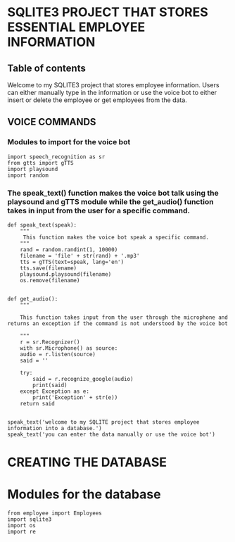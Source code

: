 # SQLITE3 PROJECT THAT STORES ESSENTIAL EMPLOYEE INFORMATION

## Table of contents


Welcome to my SQLITE3 project that stores employee information. Users can either manually type in the information or use the voice bot to either insert or delete the employee or get employees from the data. 

## VOICE COMMANDS

### Modules to import for the voice bot
	import speech_recognition as sr  
	from gtts import gTTS  
	import playsound  
	import random  

### The speak_text() function makes the voice bot talk using the playsound and gTTS module while the get_audio() function takes in input from the user for a specific command.

	def speak_text(speak):
	    """
	     This function makes the voice bot speak a specific command.
	    """
	    rand = random.randint(1, 10000)
	    filename = 'file' + str(rand) + '.mp3'
	    tts = gTTS(text=speak, lang='en')
	    tts.save(filename)
	    playsound.playsound(filename)
	    os.remove(filename)


	def get_audio():
	    """

	    This function takes input from the user through the microphone and returns an exception if the command is not understood by the voice bot

	    """
	    r = sr.Recognizer()
	    with sr.Microphone() as source:
		audio = r.listen(source)
		said = ''

		try:
		    said = r.recognize_google(audio)
		    print(said)
		except Exception as e:
		    print('Exception' + str(e))
	    return said


	speak_text('welcome to my SQLITE project that stores employee information into a database.')
	speak_text('you can enter the data manually or use the voice bot')


# CREATING THE DATABASE

# Modules for the database
	from employee import Employees  
	import sqlite3 
	import os  
	import re
	 
